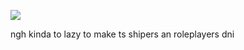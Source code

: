 ![](https://64.media.tumblr.com/5823e485d9abdd702eb1e582a3096cb2/8264c21604f168ff-55/s1280x1920/ccd0f01a591984ac7192dddcb80d29101d46146f.pnj) 

ngh kinda to lazy to make ts shipers an roleplayers dni 
